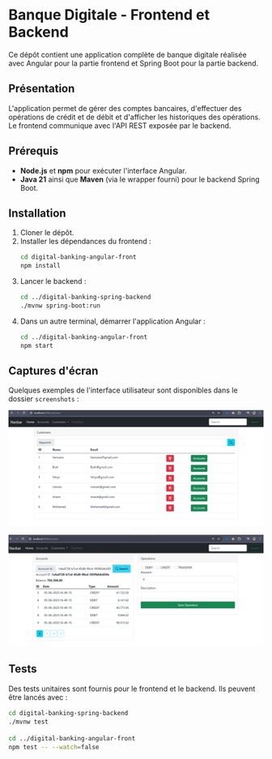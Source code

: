 # Banque Digitale - Frontend et Backend

Ce dépôt contient une application complète de banque digitale réalisée avec Angular pour la partie frontend et Spring Boot pour la partie backend.

## Présentation

L'application permet de gérer des comptes bancaires, d'effectuer des opérations de crédit et de débit et d'afficher les historiques des opérations. Le frontend communique avec l'API REST exposée par le backend.

## Prérequis

- **Node.js** et **npm** pour exécuter l'interface Angular.
- **Java 21** ainsi que **Maven** (via le wrapper fourni) pour le backend Spring Boot.

## Installation

1. Cloner le dépôt.
2. Installer les dépendances du frontend :
   ```bash
   cd digital-banking-angular-front
   npm install
   ```
3. Lancer le backend :
   ```bash
   cd ../digital-banking-spring-backend
   ./mvnw spring-boot:run
   ```
4. Dans un autre terminal, démarrer l'application Angular :
   ```bash
   cd ../digital-banking-angular-front
   npm start
   ```

## Captures d'écran

Quelques exemples de l'interface utilisateur sont disponibles dans le dossier `screenshots` :

![Liste des comptes](screenshots/screenshot1.png)

![Détail d'un compte](screenshots/screenshot2.png)

## Tests

Des tests unitaires sont fournis pour le frontend et le backend. Ils peuvent être lancés avec :

```bash
cd digital-banking-spring-backend
./mvnw test

cd ../digital-banking-angular-front
npm test -- --watch=false
```

